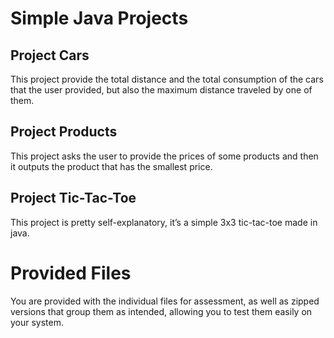 # Simple Java Projects

## Project Cars
This project provide the total distance and the total consumption of the cars that the user provided, but also the maximum distance traveled by one of them.

## Project Products
This project asks the user to provide the prices of some products and then it outputs the product that has the smallest price.

## Project Tic-Tac-Toe
This project is pretty self-explanatory, it’s a simple 3x3 tic-tac-toe made in java.

# Provided Files
You are provided with the individual files for assessment, as well as zipped versions that group them as intended, allowing you to test them easily on your system.


